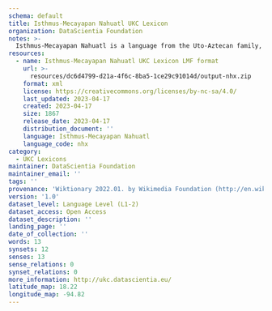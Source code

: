 ```yaml
---
schema: default
title: Isthmus-Mecayapan Nahuatl UKC Lexicon
organization: DataScientia Foundation
notes: >-
  Isthmus-Mecayapan Nahuatl is a language from the Uto-Aztecan family, spoken in North America. The UKC Lexicon of Isthmus-Mecayapan Nahuatl is represented as a lexico-semantic network. It consists of words, word senses, synsets, as well as sense-level and synset-level relationships.
resources:
  - name: Isthmus-Mecayapan Nahuatl UKC Lexicon LMF format
    url: >-
      resources/dc6d4799-d21a-4f6c-8ba5-1ce29c91014d/output-nhx.zip
    format: xml
    license: https://creativecommons.org/licenses/by-nc-sa/4.0/
    last_updated: 2023-04-17
    created: 2023-04-17
    size: 1867
    release_date: 2023-04-17
    distribution_document: ''
    language: Isthmus-Mecayapan Nahuatl
    language_code: nhx
category:
  - UKC Lexicons
maintainer: DataScientia Foundation
maintainer_email: ''
tags: ''
provenance: 'Wiktionary 2022.01. by Wikimedia Foundation (http://en.wiktionary.org); Princeton WordNet 2.1 by Princeton University (https://wordnet.princeton.edu)'
version: '1.0'
dataset_level: Language Level (L1-2)
dataset_access: Open Access
dataset_description: ''
landing_page: ''
date_of_collection: ''
words: 13
synsets: 12
senses: 13
sense_relations: 0
synset_relations: 0
more_information: http://ukc.datascientia.eu/
latitude_map: 18.22
longitude_map: -94.82
---
```

